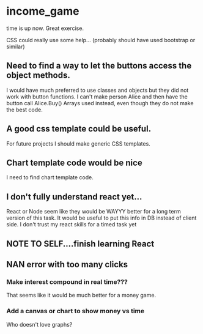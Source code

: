 # income_game

time is up now.  Great exercise.

CSS could really use some help...  (probably should have used bootstrap or similar)

## Need to find a way to let the buttons access the object methods. 
I would have much preferred to use classes and objects but they did not work with button functions. I can't make person Alice and then have the button call 
Alice.Buy()
Arrays used instead, even though they do not make the best code. 

## A good css template could be useful. 
For future projects I should make generic CSS templates.

## Chart template code would be nice
I need to find chart template code. 

## I don't fully understand react yet...
React or Node seem like they would be WAYYY better for a long term version of this task. It would be useful to put this info in DB instead of client side. 
I don't trust my react skills for a timed task yet

## NOTE TO SELF....finish learning React

## NAN error with too many clicks

### Make interest compound in real time???
That seems like it would be much better for a money game.

### Add a canvas or chart to show money vs time
Who doesn't love graphs?
